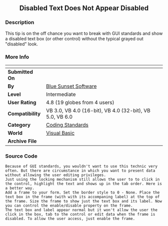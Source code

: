 ﻿<div align="center">

## Disabled Text Does Not Appear Disabled


</div>

### Description

This tip is on the off chance you want to break with GUI standards and show a disabled text box (or other control) without the typical grayed out "disabled" look.
 
### More Info
 


<span>             |<span>
---                |---
**Submitted On**   |
**By**             |[Blue Sunset Software](https://github.com/Planet-Source-Code/PSCIndex/blob/master/ByAuthor/blue-sunset-software.md)
**Level**          |Intermediate
**User Rating**    |4.8 (19 globes from 4 users)
**Compatibility**  |VB 3\.0, VB 4\.0 \(16\-bit\), VB 4\.0 \(32\-bit\), VB 5\.0, VB 6\.0
**Category**       |[Coding Standards](https://github.com/Planet-Source-Code/PSCIndex/blob/master/ByCategory/coding-standards__1-43.md)
**World**          |[Visual Basic](https://github.com/Planet-Source-Code/PSCIndex/blob/master/ByWorld/visual-basic.md)
**Archive File**   |[](https://github.com/Planet-Source-Code/blue-sunset-software-disabled-text-does-not-appear-disabled__1-12131/archive/master.zip)





### Source Code

```
Because of GUI standards, you wouldn't want to use this technic very often. But there are circumstance in which you want to present data without allowing the user editing privileges.
Just using the locking mechanism still allows the user to to click in the control, highlight the text and shows up in the tab order. Here is a better way.
Add a frame to your form. Set the border style to 0 - None. Place the text box in the frame (with with its accompaning label) at the top of the frame. Size the frame to show just the text box and its label. Now you can control the enable/disable property on the frame.
The text box and label appear normal but it won't allow the user the click in the box, tab to the control or edit data when the frame is disabled. To allow the user access, just enable the frame.
```

